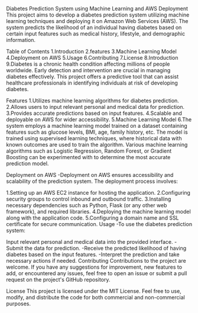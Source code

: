 Diabetes Prediction System using Machine Learning and AWS Deployment
This project aims to develop a diabetes prediction system utilizing machine learning techniques and deploying it on Amazon Web Services (AWS). The system predicts the likelihood of an individual having diabetes based on certain input features such as medical history, lifestyle, and demographic information.

Table of Contents
1.Introduction
2.features
3.Machine Learning Model
4.Deployment on AWS
5.Usage
6.Contributing
7.License
8.Introduction
9.Diabetes is a chronic health condition affecting millions of people worldwide. Early detection and intervention are crucial in managing diabetes effectively. This project offers a predictive tool that can assist healthcare professionals in identifying individuals at risk of developing diabetes.

Features
1.Utilizes machine learning algorithms for diabetes prediction.
2.Allows users to input relevant personal and medical data for prediction.
3.Provides accurate predictions based on input features.
4.Scalable and deployable on AWS for wider accessibility.
5.Machine Learning Model
6.The system employs a machine learning model trained on a dataset containing features such as glucose levels, BMI, age, family history, etc. The model is trained using supervised learning techniques, where historical data with known outcomes are used to train the algorithm. Various machine learning algorithms such as Logistic Regression, Random Forest, or Gradient Boosting can be experimented with to determine the most accurate prediction model.

Deployment on AWS
-Deployment on AWS ensures accessibility and scalability of the prediction system. The deployment process involves:

1.Setting up an AWS EC2 instance for hosting the application.
2.Configuring security groups to control inbound and outbound traffic.
3.Installing necessary dependencies such as Python, Flask (or any other web framework), and required libraries.
4.Deploying the machine learning model along with the application code.
5.Configuring a domain name and SSL certificate for secure communication.
Usage
-To use the diabetes prediction system:

Input relevant personal and medical data into the provided interface.
-Submit the data for prediction.
-Receive the predicted likelihood of having diabetes based on the input features.
-Interpret the prediction and take necessary actions if needed.
Contributing
Contributions to the project are welcome. If you have any suggestions for improvement, new features to add, or encountered any issues, feel free to open an issue or submit a pull request on the project's GitHub repository.

License
This project is licensed under the MIT License. Feel free to use, modify, and distribute the code for both commercial and non-commercial purposes.

